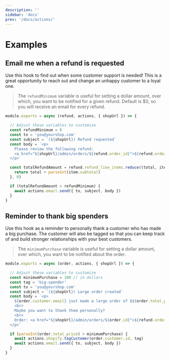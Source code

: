 ```yaml
---
description: ''
sidebar: 'docs'
prev: '/docs/actions/'
---
```


# Examples

## Email me when a refund is requested

Use this hook to find out when some customer support is needed! This is a great opportunity to reach out and change an unhappy customer to a loyal one.

> The `refundMinimum` variable is useful for setting a dollar amount, over which, you want to be notified for a given refund. Default is $0, so you will receive an email for every refund.

```js
module.exports = async (refund, actions, { shopUrl }) => {

  // Adjust these variables to customize
  const refundMinimum = 0
  const to = 'you@yourshop.com'
  const subject = `(${shopUrl}) Refund requested`
  const body = `<p>
    Please review the following refund: 
    <a href="${shopUrl}/admin/orders/${refund.order_id}">${refund.order_id}</a>
  </p>`

  const totalRefundAmount = refund.refund_line_items.reduce((total, item) => {
    return total + parseInt(item.subtotal)
  }, 0)

  if (totalRefundAmount > refundMinimum) {
    await actions.email.send({ to, subject, body })
  } 
}
```

## Reminder to thank big spenders

Use this hook as a reminder to personally thank a customer who has made a big purchase. The customer will also be tagged so that you can keep track of and build stronger relationships with your best customers.

> The `minimumPurchase` variable is useful for setting a dollar amount, over which, you want to be notified about the order.

```js
module.exports = async (order, actions, { shopUrl }) => {

  // Adjust these variables to customize
  const minimumPurchase = 100 // in dollars
  const tag = 'big-spender'
  const to = 'you@yourshop.com'
  const subject = `(${shopUrl}) Large order created`
  const body = `<p>
    ${order.customer.email} just made a large order of $${order.total_price}. 
    <br>
    Maybe you want to thank them personally? 
    <br>
    Order: <a href="${shopUrl}/admin/orders/${order.id}">${refund.order_id}</a>
  </p>`

  if (parseInt(order.total_price) > minimumPurchase) {
    await actions.shopify.tagCustomer(order.customer.id, tag)
    await actions.email.send({ to, subject, body })
  }
}
```